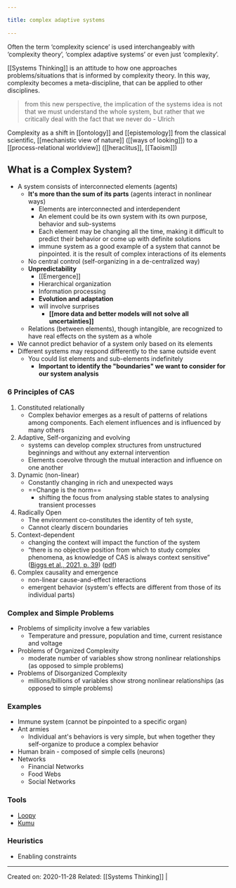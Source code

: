 ```yaml
---
title: complex adaptive systems 
---
```

Often the term ‘complexity science’ is used interchangeably with ‘complexity theory’, ‘complex adaptive systems’ or even just ‘complexity’.

[[Systems Thinking]] is an attitude to how one approaches problems/situations that is informed by complexity theory. In this way, complexity becomes a meta-discipline, that can be applied to other disciplines.

> from this new perspective, the implication of the systems idea is not that we must understand the whole system, but rather that we critically deal with the fact that we never do - Ulrich

Complexity as a shift in [[ontology]] and [[epistemology]] from the classical scientific, [[mechanistic view of nature]] ([[ways of looking]]) to a [[process-relational worldview]] ([[heraclitus]], [[Taoism]])

## What is a Complex System?
- A system consists of interconnected elements (agents) 
	- **It's more than the sum of its parts** (agents interact in nonlinear ways)
		- Elements are interconnected and interdependent
		- An element could be its own system with its own purpose, behavior and sub-systems
		- Each element may be changing all the time, making it difficult to predict their behavior or come up with definite solutions
		- immune system as a good example of a system that cannot be pinpointed. it is the result of complex interactions of its elements
	- No central control (self-organizing in a de-centralized way)
	- **Unpredictability**
		- [[Emergence]]
		- Hierarchical organization
		- Information processing
		- **Evolution and adaptation**
		- will involve surprises
			- **[[more data and better models will not solve all uncertainties]]**
	- Relations (between elements), though intangible, are recognized to have real effects on the system as a whole
- We cannot predict behavior of a system only based on its elements
- Different systems may respond differently to the same outside event
	- You could list elements and sub-elements indefinitely
		- **Important to identify the "boundaries" we want to consider for our system analysis** 

### 6 Principles of CAS
1. Constituted relationally
	- Complex behavior emerges as a result of  patterns of relations among components. Each element influences and is influenced by many others
2. Adaptive, Self-organizing and evolving
	- systems can develop complex structures from unstructured beginnings and without any external intervention
	- Elements coevolve through the mutual interaction and influence on one another
3. Dynamic (non-linear)
	- Constantly changing in rich and unexpected ways
	- ==Change is the norm==
		- shifting the focus from analysing stable states to analysing transient processes
4. Radically Open
	- The environment co-constitutes the identity of teh syste,
	- Cannot clearly discern boundaries
5. Context-dependent
	- changing the context will impact the function of the system
	- “there is no objective position from which to study complex phenomena, as knowledge of CAS is always context sensitive” ([Biggs et al., 2021, p. 39](zotero://select/library/items/P7782QP8)) ([pdf](zotero://open-pdf/library/items/I4Q6E4SW?page=72&annotation=RN5NGNTG))
6. Complex causality and emergence
	- non-linear cause-and-effect interactions
	- emergent behavior (system's effects are different from those of its individual parts)

### Complex and Simple Problems
- Problems of simplicity involve a few variables
	- Temperature and pressure, population and time, current resistance and voltage
- Problems of Organized Complexity
	- moderate number of variables show strong nonlinear relationships (as opposed to simple problems)
- Problems of Disorganized Complexity 
	- millions/billions of variables show strong nonlinear relationships (as opposed to simple problems)

### Examples
- Immune system (cannot be pinpointed to a specific organ)
- Ant armies
	- Individual ant's behaviors is very simple, but when together they self-organize to produce a complex behavior
- Human brain - composed of simple cells (neurons)
- Networks
	- Financial Networks
	- Food Webs
	- Social Networks

### Tools
- [Loopy](https://ncase.me/loopy/)
- [Kumu](https://www.kumu.io/)

### Heuristics
- Enabling constraints

-------------------
Created on: 2020-11-28
Related: [[Systems Thinking]] | 
